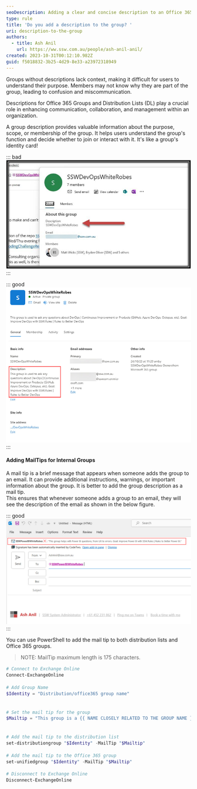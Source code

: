 ```yaml
---
seoDescription: Adding a clear and concise description to an Office 365 Group or Distribution List enhances communication, collaboration, and management within an organization by providing context about its purpose and scope.
type: rule
title: 'Do you add a description to the group? '
uri: description-to-the-group
authors:
  - title: Ash Anil
    url: https://ww.ssw.com.au/people/ash-anil-anil/
created: 2023-10-31T00:12:10.982Z
guid: f5018832-3b25-4d29-8e33-a23972318949
---
```


Groups without descriptions lack context, making it difficult for users to understand their purpose.
Members may not know why they are part of the group, leading to confusion and miscommunication.

Descriptions for Office 365 Groups and Distribution Lists (DL) play a crucial role in enhancing communication, collaboration, and management within an organization.

<!--endintro-->

A group description provides valuable information about the purpose, scope, or membership of the group. It helps users understand the group's function and decide whether to join or interact with it. It's like a group's identity card!

::: bad
![Figure: Bad example - Group with no description ](bad-example-no-description.jpg)
:::

::: good
![Figure: Good example - Group with description](good-example-with-description.jpg)
:::

#### Adding MailTips for Internal Groups

A mail tip is a brief message that appears when someone adds the group to an email. It can provide additional instructions, warnings, or important information about the group. It is better to add the group description as a mail tip.\
This ensures that whenever someone adds a group to an email, they will see the description of the email as shown in the below figure.

::: good
![Figure: Good Example - Red Box shows the mail tip which is the group description](good-example-mail-tip.jpg)
:::

You can use PowerShell to add the mail tip to both distribution lists and Office 365 groups.

> NOTE: MailTip maximum length is 175 characters.

```powershell
# Connect to Exchange Online
Connect-ExchangeOnline

# Add Group Name
$Identity = "Distribution/office365 group name"


# Set the mail tip for the group
$Mailtip = "This group is a {{ NAME CLOSELY RELATED TO THE GROUP NAME }} group for {{ REASON FOR GROUP EXISTING }}. Goal: {{ WHAT IS THE GOAL/OBJECTIVE OF THE GROUP }}."


# Add the mail tip to the distribution list
set-distributiongroup "$Identity" -MailTip "$Mailtip"

# Add the mail tip to the Office 365 group
set-unifiedgroup "$Identity" -MailTip "$Mailtip"

# Disconnect to Exchange Online
Disconnect-ExchangeOnline
```
